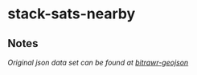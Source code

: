 # stack-sats-nearby

## Notes

_Original json data set can be found at [bitrawr-geojson](https://github.com/alonshvartsman/bitrawr-geojson)_
